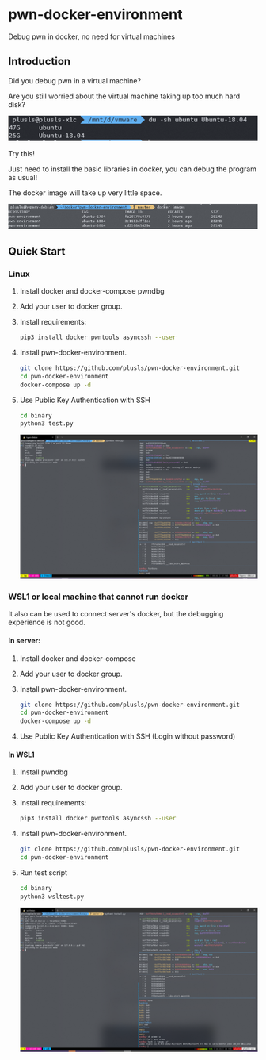 # pwn-docker-environment

Debug pwn in docker, no need for virtual machines



## Introduction

Did you debug pwn in a virtual machine?

Are you still worried about the virtual machine taking up too much hard disk?

![1.png](readme/1.png)

Try this!

Just need to install the basic libraries in docker, you can debug the program as usual!

The docker image will take up very little space.

![2.png](readme/2.png)



## Quick Start

### Linux

1. Install docker and docker-compose pwndbg

2. Add your user to docker group.

3. Install requirements:

   ```bash
   pip3 install docker pwntools asyncssh --user
   ```

4. Install pwn-docker-environment.

   ```bash
   git clone https://github.com/plusls/pwn-docker-environment.git
   cd pwn-docker-environment
   docker-compose up -d
   ```

5. Use Public Key Authentication with SSH

   ```bash
   cd binary
   python3 test.py
   ```
   ![3.png](readme/3.png)

### WSL1 or local machine that cannot run docker

It also can be used to connect server's docker, but the debugging experience is not good.

#### In server:

1. Install docker and docker-compose

2. Add your user to docker group.

3. Install pwn-docker-environment.

   ```bash
   git clone https://github.com/plusls/pwn-docker-environment.git
   cd pwn-docker-environment
   docker-compose up -d
   ```

4. Use Public Key Authentication with SSH (Login without password)

#### In WSL1

1. Install  pwndbg

2. Add your user to docker group.

3. Install requirements:

   ```bash
   pip3 install docker pwntools asyncssh --user
   ```

4. Install pwn-docker-environment.

   ```bash
   git clone https://github.com/plusls/pwn-docker-environment.git
   cd pwn-docker-environment
   ```

5. Run test script

   ```bash
   cd binary
   python3 wsltest.py
   ```

   ![4.png](readme/4.png)

